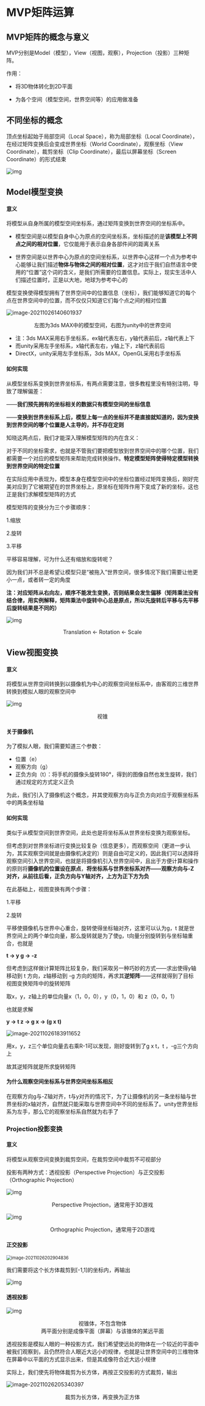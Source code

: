 # MVP矩阵运算





## MVP矩阵的概念与意义

MVP分别是Model（模型），View（视图，观察），Projection（投影）三种矩阵。

作用：

* 将3D物体转化到2D平面

* 为各个空间（模型空间，世界空间等）的应用做准备



## 不同坐标的概念

顶点坐标起始于局部空间（Local Space），称为局部坐标（Local Coordinate），在经过矩阵变换后会变成世界坐标（World Coordinate），观察坐标（View Coordinate），裁剪坐标（Clip Coordinate），最后以屏幕坐标（Screen Coordinate）的形式结束

![img](https://docimg10.docs.qq.com/image/NEFr3PJwOrh10ecVGoxdjg?w=894&h=447)



## Model模型变换

#### 意义

将模型从自身所属的模型空间坐标系，通过矩阵变换到世界空间的坐标系中。

* 模型空间是以模型自身中心为原点的空间坐标系，坐标描述的是**该模型上不同点之间的相对位置**，它仅能用于表示自身各部件间的距离关系

* 世界空间是以世界中心为原点的空间坐标系，以世界中心这样一个点为参考中心能够让我们描述**物体与物体之间的相对位置**，这才对应于我们自然语言中使用的“位置”这个词的含义，是我们所需要的位置信息。实际上，现实生活中人们描述位置时，正是以大地，地球为参考中心的

模型变换使得模型拥有了世界空间中的位置信息（坐标），我们能够知道它的每个点在世界空间中的位置，而不仅仅只知道它们每个点之间的相对位置

![image-20211026140601937](../assets/image-20211026140601937.png) 



<center>左图为3ds MAX中的模型空间，右图为unity中的世界空间</center>



* 注：3ds MAX采用右手坐标系，ex轴代表左右，y轴代表前后，z轴代表上下
* 而unity采用左手坐标系，x轴代表左右，y轴上下，z轴代表前后
* DirectX，unity采用左手坐标系，3ds MAX，OpenGL采用右手坐标系



#### 如何实现

从模型坐标系变换到世界坐标系，有两点需要注意，很多教程里没有特别注明，导致了理解偏差：

——**我们预先拥有的坐标相关的数据只有模型空间的坐标信息**

——**变换到世界坐标系上后，模型上每一点的坐标并不是直接就知道的，因为变换到世界空间的哪个位置是人主导的，并不存在定则**

知晓这两点后，我们才能深入理解模型矩阵的内在含义：

对于不同的坐标需求，也就是不管我们要把模型放到世界空间中的哪个位置，我们都需要一个对应的模型矩阵来帮助完成转换操作。**特定模型矩阵使得特定模型转换到世界空间的特定位置**

在实际应用中表现为，模型本身在模型空间中的坐标位置经过矩阵变换后，刚好完美对应到了它被期望在的世界坐标上，原坐标在矩阵作用下变成了新的坐标，这也正是我们求解模型矩阵的方式



模型矩阵的变换分为三个步骤顺序：

1.缩放

2.旋转

3.平移

平移容易理解，可为什么还有缩放和旋转呢？

因为我们并不总是希望让模型只是“被拖入”世界空间，很多情况下我们需要让他更小一点，或者转一定的角度



**注：对应矩阵从右向左，顺序不能发生变换，否则结果会发生偏移（矩阵乘法没有结合律，用实例解释，矩阵乘法中旋转中心总是原点，所以先旋转后平移与先平移后旋转结果是不同的）**

![img](https://docimg2.docs.qq.com/image/0uP_FCp7j4T3cEnB_DT2mg?w=509&h=163)

<center>Translation <- Rotation <- Scale</center>



## View视图变换

#### 意义

将模型从世界空间转换到以摄像机为中心的观察空间坐标系中，由客观的三维世界转换到模拟人眼的观察空间中

![img](https://docimg3.docs.qq.com/image/CxB5wHf4a5vsFUcwNbTjuw?w=1257&h=547)

<center>视锥</center>

#### 关于摄像机

为了模拟人眼，我们需要知道三个参数：

* 位置（e）
* 观察方向（g）
* 正负方向（t）：将手机的摄像头旋转180°，得到的图像自然也发生旋转，我们通过规定的方式定义正负

为此，我们引入了摄像机这个概念，并其使观察方向与正负方向对应于观察坐标系中的两条坐标轴



#### 如何实现

类似于从模型空间到世界空间，此处也是将坐标系从世界坐标变换为观察坐标。

但考虑到对世界坐标进行变换比较复杂（信息更多），而观察空间（更进一步认为，其实观察空间就是由摄像机决定的）则是自由可定义的，因此我们可以选择将观察空间引入世界空间，也就是将摄像机引入世界空间中，且出于方便计算和操作的原则将**摄像机的位置设在原点**，**将坐标系与世界坐标系对齐——观察方向与-Z对齐，从前往后看，正负方向与Y轴对齐，上方为正下方为负**



在此基础上，视图变换有两个步骤：

1.平移

2.旋转



平移使摄像机与世界中心重合，旋转使得坐标轴对齐，这里可以认为g，t 就是世界空间上的两个单位向量，那么旋转就是为了使g，t向量分别旋转到与坐标轴重合，也就是

**t -> y      g -> -z**



但考虑到这样做计算矩阵比较复杂，我们采取另一种巧妙的方式——求出使得y轴移动到 t 方向，z轴移动到 -g 方向的矩阵，再求其**逆矩阵**——这样就得到了目标视图变换矩阵中的旋转矩阵

取x，y，z轴上的单位向量x（1，0，0），y（0，1，0）和 z（0，0，1）

也就是求解

**y -> t    z -> g    x -> (g x t)**

   

![image-20211026183911652](../assets/image-20211026183911652.png)

用x，y，z三个单位向量去右乘R-1可以发现，刚好旋转到了g x t，t ，-g三个方向上

故其逆矩阵就是所求旋转矩阵



#### 为什么观察空间坐标系与世界空间坐标系相反

在观察方向g与-Z轴对齐，t与y对齐的情况下，为了让摄像机的另一条坐标轴与世界坐标的x轴对齐，自然就只能采取与世界空间中不同的坐标系了。unity世界坐标系为左手，那么它的观察坐标系自然就为右手了





### Projection投影变换

#### 意义

将模型从观察空间变换到裁剪空间，在裁剪空间中裁剪不可视部分

投影有两种方式：透视投影（Perspective Projection）与正交投影（Orthographic Projection）

![img](https://docimg3.docs.qq.com/image/tYGCy4vqmHaT1ZC3zDb_2A?w=865&h=480)

<center>Perspective Projection，通常用于3D游戏</center>



![img](https://docimg8.docs.qq.com/image/9mCSJnfl2KwBcEvZ2_Ev8w?w=753&h=479)

<center>Orthographic Projection，通常用于2D游戏</center>



#### 正交投影

<img src="../assets/image-20211026202904836.png" alt="image-20211026202904836" style="zoom:80%;" />

我们需要将这个长方体裁剪到[-1,1]的坐标内，再输出

![img](https://docimg2.docs.qq.com/image/93tq4cvhYxEMrCAcCy8mpg?w=892&h=407)



#### 透视投影

![img](https://docimg1.docs.qq.com/image/AOIr-ZUDQHLlarRUARfzLg?w=425&h=263)

<center>视锥体，不包含物体</center>

<center>两平面分别是成像平面（屏幕）与该锥体的某远平面</center>

透视投影是模拟人眼的一种投影方式，我们希望使远处的物体在一个较近的平面中被我们观察到，且仍然符合人眼近大远小的规律，也就是让世界空间中的三维物体在屏幕中以平面的方式显示出来，但是其成像符合近大远小规律



实际上，我们使先将物体裁剪为长方体，再按正交投影的方式裁剪，输出

![image-20211026205340397](../assets/image-20211026205340397.png)

<center>裁剪为长方体，再变换为正方体</center>

